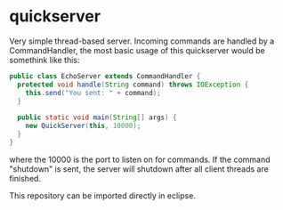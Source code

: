 quickserver
===========

Very simple thread-based server. Incoming commands are handled by a CommandHandler, the most basic usage of this
quickserver would be somethink like this:

```java
public class EchoServer extends CommandHandler {
  protected void handle(String command) throws IOException {
    this.send("You sent: " + command);
  }
  
  public static void main(String[] args) {
    new QuickServer(this, 10000);
  }
}
```

where the 10000 is the port to listen on for commands. If the command "shutdown" is sent, the server will shutdown
after all client threads are finished.

This repository can be imported directly in eclipse.
